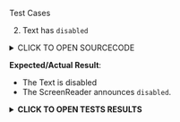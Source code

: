 Test Cases

2. Text has `disabled`

<details><summary>CLICK TO OPEN SOURCECODE</summary>
<p>

```javascript
```


</p>
</details>


**Expected/Actual Result**:
- The Text is disabled
- The ScreenReader announces `disabled`.

**<details><summary>CLICK TO OPEN TESTS RESULTS</summary>**
<p>

<video src="" width="1000" />

</p>
</details>
